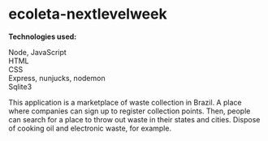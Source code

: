 # ecoleta-nextlevelweek

<strong> Technologies used: </strong>

Node, JavaScript
<br> HTML
<br> CSS
<br> Express, nunjucks, nodemon
<br> Sqlite3

<p>
This application is a marketplace of waste collection in Brazil. A place where companies can
sign up to register collection points. 
Then, people can search for a place to throw out waste in their states and cities. Dispose of cooking oil and electronic waste, for example.
</p>
